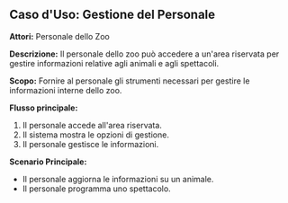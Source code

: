 ## Caso d'Uso: Gestione del Personale

**Attori:** Personale dello Zoo

**Descrizione:**
Il personale dello zoo può accedere a un'area riservata per gestire informazioni relative agli animali e agli spettacoli.

**Scopo:**
Fornire al personale gli strumenti necessari per gestire le informazioni interne dello zoo.

**Flusso principale:**
1. Il personale accede all'area riservata.
2. Il sistema mostra le opzioni di gestione.
3. Il personale gestisce le informazioni.

**Scenario Principale:**
- Il personale aggiorna le informazioni su un animale.
- Il personale programma uno spettacolo.

